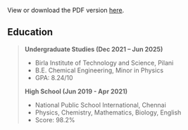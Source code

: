 View or download the PDF version [here](https://adityahiyer.github.io/Resume_1.pdf).

Education
---------
> **Undergraduate Studies (Dec 2021 – Jun 2025)**
> + Birla Institute of Technology and Science, Pilani
> + B.E. Chemical Engineering, Minor in Physics
> + GPA: 8.24/10
>
> **High School (Jun 2019 - Apr 2021)**
> + National Public School International, Chennai
> + Physics, Chemistry, Mathematics, Biology, English
> + Score: 98.2%
